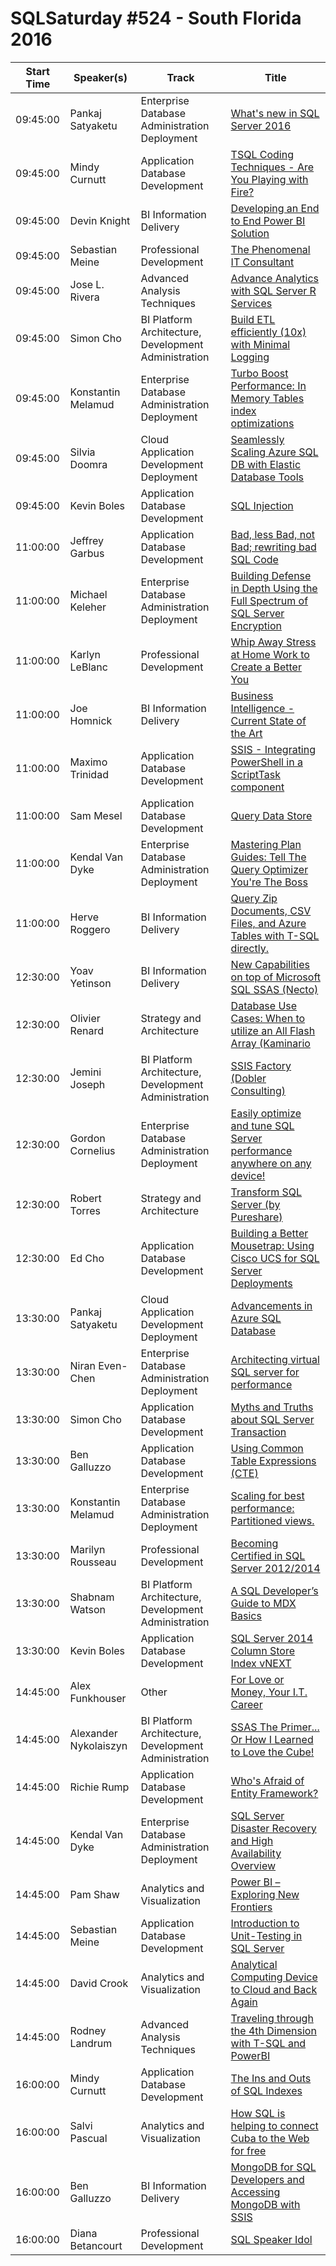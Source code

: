 # SQLSaturday #524 - South Florida 2016
Start Time|Speaker(s)|Track|Title
---|---|---|---
09:45:00|Pankaj Satyaketu|Enterprise Database Administration  Deployment|[What's new in SQL Server 2016](46098.md)
09:45:00|Mindy Curnutt|Application  Database Development|[TSQL Coding Techniques - Are You Playing with Fire?](48950.md)
09:45:00|Devin Knight|BI Information Delivery|[Developing an End to End Power BI Solution](49466.md)
09:45:00|Sebastian Meine|Professional Development|[The Phenomenal IT Consultant](49899.md)
09:45:00|Jose L. Rivera|Advanced Analysis Techniques|[Advance Analytics with SQL Server R Services](50044.md)
09:45:00|Simon Cho|BI Platform Architecture, Development  Administration|[Build ETL efficiently (10x) with Minimal Logging](50117.md)
09:45:00|Konstantin Melamud|Enterprise Database Administration  Deployment|[Turbo Boost Performance: In Memory Tables index optimizations](50190.md)
09:45:00|Silvia Doomra|Cloud Application Development  Deployment|[Seamlessly Scaling Azure SQL DB with Elastic Database Tools](50193.md)
09:45:00|Kevin Boles|Application  Database Development|[SQL Injection](50785.md)
11:00:00|Jeffrey Garbus|Application  Database Development|[Bad, less Bad, not Bad; rewriting bad SQL Code](45608.md)
11:00:00|Michael Keleher|Enterprise Database Administration  Deployment|[Building Defense in Depth Using the Full Spectrum of SQL Server Encryption](48319.md)
11:00:00|Karlyn LeBlanc|Professional Development|[Whip Away Stress at Home  Work to Create a Better You](48468.md)
11:00:00|Joe Homnick|BI Information Delivery|[Business Intelligence - Current State of the Art](49608.md)
11:00:00|Maximo Trinidad|Application  Database Development|[SSIS - Integrating PowerShell in a ScriptTask component](49886.md)
11:00:00|Sam Mesel|Application  Database Development|[Query Data Store](50202.md)
11:00:00|Kendal Van Dyke|Enterprise Database Administration  Deployment|[Mastering Plan Guides: Tell The Query Optimizer You're The Boss](50248.md)
11:00:00|Herve Roggero|BI Information Delivery|[Query Zip Documents, CSV Files, and Azure Tables with T-SQL directly.](50782.md)
12:30:00|Yoav Yetinson|BI Information Delivery|[ New Capabilities on top of Microsoft SQL  SSAS (Necto)](52359.md)
12:30:00|Olivier Renard|Strategy and Architecture|[Database Use Cases: When to utilize an All Flash Array (Kaminario](52372.md)
12:30:00|Jemini Joseph|BI Platform Architecture, Development  Administration|[SSIS Factory (Dobler Consulting)](52387.md)
12:30:00|Gordon Cornelius|Enterprise Database Administration  Deployment|[Easily optimize and tune SQL Server performance anywhere on any device!](52442.md)
12:30:00|Robert Torres|Strategy and Architecture|[Transform SQL Server (by Pureshare)](52454.md)
12:30:00|Ed Cho|Application  Database Development|[Building a Better Mousetrap: Using Cisco UCS for SQL Server Deployments](52485.md)
13:30:00|Pankaj Satyaketu|Cloud Application Development  Deployment|[Advancements in Azure SQL Database](46099.md)
13:30:00|Niran Even-Chen|Enterprise Database Administration  Deployment|[Architecting virtual SQL server for performance ](49989.md)
13:30:00|Simon Cho|Application  Database Development|[Myths and Truths about SQL Server Transaction ](50118.md)
13:30:00|Ben Galluzzo|Application  Database Development|[Using Common Table Expressions (CTE)](50181.md)
13:30:00|Konstantin Melamud|Enterprise Database Administration  Deployment|[Scaling for best performance: Partitioned views.](50189.md)
13:30:00|Marilyn Rousseau|Professional Development|[Becoming Certified in SQL Server 2012/2014](50240.md)
13:30:00|Shabnam Watson|BI Platform Architecture, Development  Administration|[A SQL Developer’s Guide to MDX Basics](50598.md)
13:30:00|Kevin Boles|Application  Database Development|[SQL Server 2014 Column Store Index vNEXT](50786.md)
14:45:00|Alex Funkhouser|Other|[For Love or Money, Your I.T. Career](48700.md)
14:45:00|Alexander Nykolaiszyn|BI Platform Architecture, Development  Administration|[SSAS The Primer... Or How I Learned to Love the Cube!](49434.md)
14:45:00|Richie Rump|Application  Database Development|[Who's Afraid of Entity Framework?](50144.md)
14:45:00|Kendal Van Dyke|Enterprise Database Administration  Deployment|[SQL Server Disaster Recovery and High Availability Overview](50247.md)
14:45:00|Pam Shaw|Analytics and Visualization|[Power BI – Exploring New Frontiers](50579.md)
14:45:00|Sebastian Meine|Application  Database Development|[Introduction to Unit-Testing in SQL Server](50790.md)
14:45:00|David Crook|Analytics and Visualization|[Analytical Computing Device to Cloud and Back Again](51135.md)
14:45:00|Rodney Landrum|Advanced Analysis Techniques|[Traveling through the 4th Dimension with T-SQL and PowerBI](52520.md)
16:00:00|Mindy Curnutt|Application  Database Development|[The Ins and Outs of SQL Indexes](48949.md)
16:00:00|Salvi Pascual|Analytics and Visualization|[How SQL is helping to connect Cuba to the Web for free](50095.md)
16:00:00|Ben Galluzzo|BI Information Delivery|[MongoDB for SQL Developers and Accessing MongoDB with SSIS](50180.md)
16:00:00|Diana Betancourt|Professional Development|[SQL Speaker Idol](51136.md)

